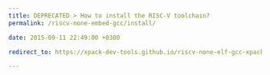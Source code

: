 ```yaml
---
title: DEPRECATED > How to install the RISC-V toolchain?
permalink: /riscv-none-embed-gcc/install/

date: 2015-09-11 22:49:00 +0300

redirect_to: https://xpack-dev-tools.github.io/riscv-none-elf-gcc-xpack/docs/install/

---
```

